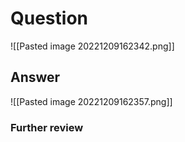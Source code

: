# Question
![[Pasted image 20221209162342.png]]
## Answer
![[Pasted image 20221209162357.png]]
### Further review
